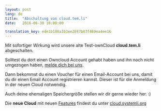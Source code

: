 ```yaml
---
layout: post 
lang: de 
title:  "Abschaltung von cloud.tem.li" 
date:   2016-06-30 18:00:00

translation_key: ede1b180a1b3ee2847b83f469ea4ee16
---
```


Mit sofortiger Wirkung wird unsere alte Test-ownCloud **cloud.tem.li** abgeschalten.

Solltest du dort einen Owncloud Account gehabt haben und ihn noch nicht umgezogen haben, [melde dich bei uns](mailto:support@systemli.org).  

Dann bekommst du einen Voucher für einen Email-Account bei uns, damit du dir einen Email Account registrieren kannst. Dieser ist für die Anmeldung in der neuen Cloud notwendig.
 
Auch deine ehemaligen Speichergröße stellen wir dir gerne wieder her. :)

Die **neue Cloud** mit neuen [Features](https://www.systemli.org/de/2016/03/26/owncloud-de.html) findest du unter [cloud.systemli.org](https://cloud.systemli.org)

